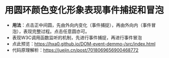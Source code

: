 # 用圆环颜色变化形象表现事件捕捉和冒泡
-  **用法**：点击正中间圆，先由外向内变化（事件捕捉），再由外向内（事件冒泡），表现完整过程。点击任意圆亦可。
-  表现W3C调用函数监听的机制，先进行事件捕捉，再进行事件冒泡
-  点此预览：https://hxa0.github.io/DOM-event-demmo-/src/index.html
-  代码原理解析：https://juejin.cn/post/7018069656900468772
